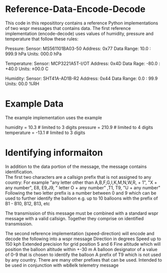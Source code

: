 # Reference-Data-Encode-Decode

This code in this reposititory contains a reference Python implementations of two wspr messages that contains data.
The first reference implementation (encode-decode) uses values of humidity, pressure and temperature that follow these rules:

Pressure:
Sensor: MS561101BA03-50
Address: 0x77
Data Range: 10.0 : 999.9 hPa
Units: 000.0 hPa

Temperature:
Sensor: MCP3221A5T-I/OT
Address: 0x4D
Data Rage: -80.0 : +40.0
Units: ±00.0 C

Humidity:
Sensor: SHT41A-AD1B-R2
Address: 0x44
Data Range: 0.0 : 99.9
Units: 00.0 %RH

# Example Data
The example implementation uses the example 

humidity = 10.3     # limited to 3 digits
pressure = 210.9     # limited to 4 digits
temperature = -13.1  # limited to 3 digits
# Identifying informaiton
In addition to the data portion of the message, the message contains identification.  
The first two characters are a callsign prefix that is not assigned to any country:
For example "any letter other than A,B,F,G,I,K,M,N,W,R, + 1", "X + any number", E8, E9,J9, " letter O + any number" ,T1, T9, "U + any number"
Following the two letter prefix is a number between 0 and 9 which can be used to further identify the balloon e.g. up to 10 balloons with the prefix of B1 - B10, B12, B13, etc

The transmission of this message must be combined with a standard wspr message with a valid callsign.  Together they comprise on identified transmission. 

The second reference implementation (speed-direction) will encode and decode the following into a wspr message
     Direction in degrees
     Speed up to 150 kph
     Extended precision for grid position 5 and 6
     Fine altitude which will position the balloon altitude within +-30 m
     A balloon designator of a value of 0-9 that is chosen to identify the balloon
     A prefix of T9 which is not used by any country. There are many other prefixes
     that can be used.
Intended to be used in conjunction with wb8elk telemetry message

